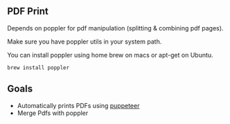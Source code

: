 ## PDF Print

Depends on poppler for pdf manipulation (splitting & combining pdf pages).

Make sure you have poppler utils in your system path.

You can install poppler using home brew on macs or apt-get on Ubuntu.

```
brew install poppler
```

Goals
--------
- Automatically prints PDFs using [puppeteer](https://github.com/GoogleChrome/puppeteer)
- Merge Pdfs with poppler
